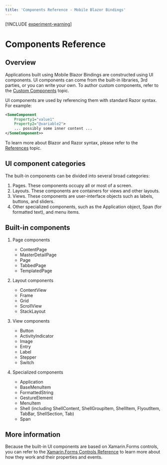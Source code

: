```yaml
---
title: 'Components Reference - Mobile Blazor Bindings'
---
```


[!INCLUDE [experiment-warning](../includes/experiment-warning.md)]

# Components Reference

## Overview

Applications built using Mobile Blazor Bindings are constructed using UI components. UI components can come from the built-in libraries, 3rd parties, or you can write your own. To author custom components, refer to the [Custom Components](../advanced/custom-components.md) topic.

UI components are used by referencing them with standard Razor syntax. For example:

```xml
<SomeComponent
    Property1="value1"
    Property2="@variable2">
    ... possibly some inner content ...
</SomeComponent>>
```

To learn more about Blazor and Razor syntax, please refer to the [References](../advanced/references.md) topic.

## UI component categories

The built-in components can be divided into several broad categories:

1. Pages. These components occupy all or most of a screen.
1. Layouts. These components are containers for views and other layouts.
1. Views. These components are user-interface objects such as labels, buttons, and sliders.
1. Other specialized components, such as the Application object, Span (for formatted text), and menu items.

## Built-in components

1. Page components
   * ContentPage
   * MasterDetailPage
   * Page
   * TabbedPage
   * TemplatedPage

1. Layout components
   * ContentView
   * Frame
   * Grid
   * ScrollView
   * StackLayout

1. View components
   * Button
   * ActivityIndicator
   * Image
   * Entry
   * Label
   * Stepper
   * Switch

1. Specialized components
   * Application
   * BaseMenuItem
   * FormattedString
   * GestureElement
   * MenuItem
   * Shell (including ShellContent, ShellGroupItem, ShellItem, FlyoutItem, TabBar, ShellSection, Tab)
   * Span

## More information

Because the built-in UI components are based on Xamarin.Forms controls, you can refer to the [Xamarin.Forms Controls Reference](https://docs.microsoft.com/xamarin/xamarin-forms/user-interface/controls/) to learn more about how they work and their properties and events.
